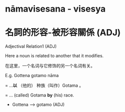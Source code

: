 # nāmavisesana - visesya 

# 名詞的形容-被形容關係 (ADJ)

Adjectival Relation1 (ADJ)

Here a noun is related to another that it modifies.

在这里，一个名词与它修饰的另一个名词有关。

E.g. Gottena gotamo nāma 

= ...**以** （他的） 种族（叫作）Gotama 。

= ... (called) Gotama **by** (his) race.


- Gottena ——> gotamo (ADJ)
